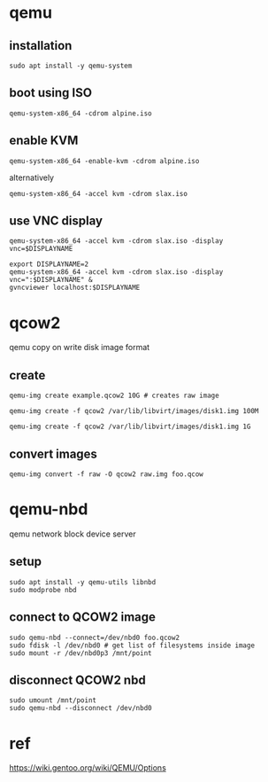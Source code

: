 # qemu

## installation

`sudo apt install -y qemu-system`

## boot using ISO

`qemu-system-x86_64 -cdrom alpine.iso`

## enable KVM	

`qemu-system-x86_64 -enable-kvm -cdrom alpine.iso`

alternatively

`qemu-system-x86_64 -accel kvm -cdrom slax.iso`

## use VNC display

`qemu-system-x86_64 -accel kvm -cdrom slax.iso -display vnc=$DISPLAYNAME`

```
export DISPLAYNAME=2
qemu-system-x86_64 -accel kvm -cdrom slax.iso -display vnc=":$DISPLAYNAME" &
gvncviewer localhost:$DISPLAYNAME
```

# qcow2

qemu copy on write disk image format

## create

`qemu-img create example.qcow2 10G # creates raw image`

`qemu-img create -f qcow2 /var/lib/libvirt/images/disk1.img 100M`

`qemu-img create -f qcow2 /var/lib/libvirt/images/disk1.img 1G`

## convert images

`qemu-img convert -f raw -O qcow2 raw.img foo.qcow`

# qemu-nbd

qemu network block device server

## setup

```
sudo apt install -y qemu-utils libnbd
sudo modprobe nbd
```

## connect to QCOW2 image

```
sudo qemu-nbd --connect=/dev/nbd0 foo.qcow2
sudo fdisk -l /dev/nbd0 # get list of filesystems inside image
sudo mount -r /dev/nbd0p3 /mnt/point
``` 

## disconnect QCOW2 nbd

```
sudo umount /mnt/point
sudo qemu-nbd --disconnect /dev/nbd0
```

# ref

https://wiki.gentoo.org/wiki/QEMU/Options
